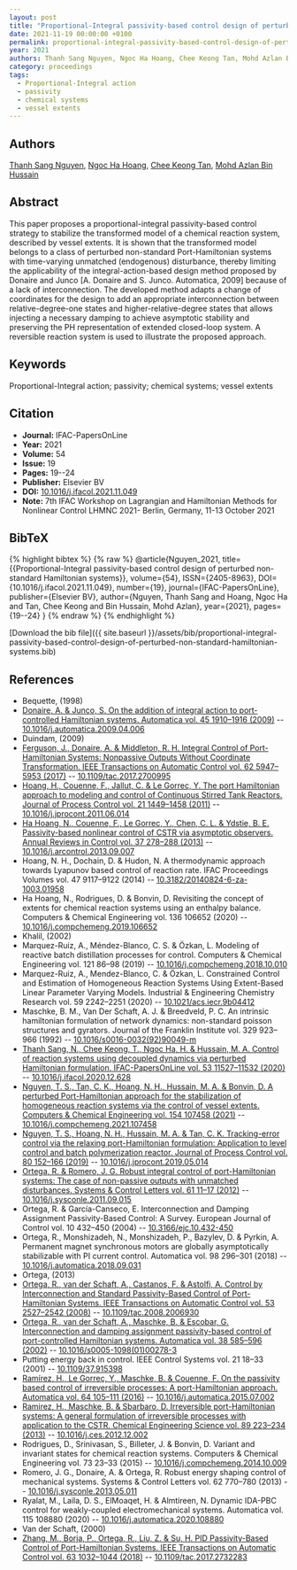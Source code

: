 ```yaml
---
layout: post
title: "Proportional-Integral passivity-based control design of perturbed non-standard Hamiltonian systems"
date: 2021-11-19 00:00:00 +0100
permalink: proportional-integral-passivity-based-control-design-of-perturbed-non-standard-hamiltonian-systems
year: 2021
authors: Thanh Sang Nguyen, Ngoc Ha Hoang, Chee Keong Tan, Mohd Azlan Bin Hussain
category: proceedings
tags:
  - Proportional-Integral action
  - passivity
  - chemical systems
  - vessel extents
---
```

 
## Authors
[Thanh Sang Nguyen](authors/thanh-sang-nguyen), [Ngoc Ha Hoang](authors/ngoc-ha-hoang), [Chee Keong Tan](authors/chee-keong-tan), [Mohd Azlan Bin Hussain](authors/mohd-azlan-hussain)
 
## Abstract
This paper proposes a proportional-integral passivity-based control strategy to stabilize the transformed model of a chemical reaction system, described by vessel extents. It is shown that the transformed model belongs to a class of perturbed non-standard Port-Hamiltonian systems with time-varying unmatched (endogenous) disturbance, thereby limiting the applicability of the integral-action-based design method proposed by Donaire and Junco [A. Donaire and S. Junco. Automatica, 2009] because of a lack of interconnection. The developed method adapts a change of coordinates for the design to add an appropriate interconnection between relative-degree-one states and higher-relative-degree states that allows injecting a necessary damping to achieve asymptotic stability and preserving the PH representation of extended closed-loop system. A reversible reaction system is used to illustrate the proposed approach.
 
## Keywords
Proportional-Integral action; passivity; chemical systems; vessel extents
 
## Citation
- **Journal:** IFAC-PapersOnLine
- **Year:** 2021
- **Volume:** 54
- **Issue:** 19
- **Pages:** 19--24
- **Publisher:** Elsevier BV
- **DOI:** [10.1016/j.ifacol.2021.11.049](https://doi.org/10.1016/j.ifacol.2021.11.049)
- **Note:** 7th IFAC Workshop on Lagrangian and Hamiltonian Methods for Nonlinear Control LHMNC 2021- Berlin, Germany, 11-13 October 2021
 
## BibTeX
{% highlight bibtex %}
{% raw %}
@article{Nguyen_2021,
  title={{Proportional-Integral passivity-based control design of perturbed non-standard Hamiltonian systems}},
  volume={54},
  ISSN={2405-8963},
  DOI={10.1016/j.ifacol.2021.11.049},
  number={19},
  journal={IFAC-PapersOnLine},
  publisher={Elsevier BV},
  author={Nguyen, Thanh Sang and Hoang, Ngoc Ha and Tan, Chee Keong and Bin Hussain, Mohd Azlan},
  year={2021},
  pages={19--24}
}
{% endraw %}
{% endhighlight %}
 
[Download the bib file]({{ site.baseurl }}/assets/bib/proportional-integral-passivity-based-control-design-of-perturbed-non-standard-hamiltonian-systems.bib)
 
## References
- Bequette, (1998)
- [Donaire, A. & Junco, S. On the addition of integral action to port-controlled Hamiltonian systems. Automatica vol. 45 1910–1916 (2009)](on-the-addition-of-integral-action-to-port-controlled-hamiltonian-systems) -- [10.1016/j.automatica.2009.04.006](https://doi.org/10.1016/j.automatica.2009.04.006)
- Duindam, (2009)
- [Ferguson, J., Donaire, A. & Middleton, R. H. Integral Control of Port-Hamiltonian Systems: Nonpassive Outputs Without Coordinate Transformation. IEEE Transactions on Automatic Control vol. 62 5947–5953 (2017)](integral-control-of-port-hamiltonian-systems-nonpassive-outputs-without-coordinate-transformation) -- [10.1109/tac.2017.2700995](https://doi.org/10.1109/tac.2017.2700995)
- [Hoang, H., Couenne, F., Jallut, C. & Le Gorrec, Y. The port Hamiltonian approach to modeling and control of Continuous Stirred Tank Reactors. Journal of Process Control vol. 21 1449–1458 (2011)](the-port-hamiltonian-approach-to-modeling-and-control-of-continuous-stirred-tank-reactors) -- [10.1016/j.jprocont.2011.06.014](https://doi.org/10.1016/j.jprocont.2011.06.014)
- [Ha Hoang, N., Couenne, F., Le Gorrec, Y., Chen, C. L. & Ydstie, B. E. Passivity-based nonlinear control of CSTR via asymptotic observers. Annual Reviews in Control vol. 37 278–288 (2013)](passivity-based-nonlinear-control-of-cstr-via-asymptotic-observers) -- [10.1016/j.arcontrol.2013.09.007](https://doi.org/10.1016/j.arcontrol.2013.09.007)
- Hoang, N. H., Dochain, D. & Hudon, N. A thermodynamic approach towards Lyapunov based control of reaction rate. IFAC Proceedings Volumes vol. 47 9117–9122 (2014) -- [10.3182/20140824-6-za-1003.01958](https://doi.org/10.3182/20140824-6-za-1003.01958)
- Ha Hoang, N., Rodrigues, D. & Bonvin, D. Revisiting the concept of extents for chemical reaction systems using an enthalpy balance. Computers &amp; Chemical Engineering vol. 136 106652 (2020) -- [10.1016/j.compchemeng.2019.106652](https://doi.org/10.1016/j.compchemeng.2019.106652)
- Khalil, (2002)
- Marquez-Ruiz, A., Méndez-Blanco, C. S. & Özkan, L. Modeling of reactive batch distillation processes for control. Computers &amp; Chemical Engineering vol. 121 86–98 (2019) -- [10.1016/j.compchemeng.2018.10.010](https://doi.org/10.1016/j.compchemeng.2018.10.010)
- Marquez-Ruiz, A., Mendez-Blanco, C. & Özkan, L. Constrained Control and Estimation of Homogeneous Reaction Systems Using Extent-Based Linear Parameter Varying Models. Industrial &amp; Engineering Chemistry Research vol. 59 2242–2251 (2020) -- [10.1021/acs.iecr.9b04412](https://doi.org/10.1021/acs.iecr.9b04412)
- Maschke, B. M., Van Der Schaft, A. J. & Breedveld, P. C. An intrinsic hamiltonian formulation of network dynamics: non-standard poisson structures and gyrators. Journal of the Franklin Institute vol. 329 923–966 (1992) -- [10.1016/s0016-0032(92)90049-m](https://doi.org/10.1016/s0016-0032(92)90049-m)
- [Thanh Sang, N., Chee Keong, T., Ngoc Ha, H. & Hussain, M. A. Control of reaction systems using decoupled dynamics via perturbed Hamiltonian formulation. IFAC-PapersOnLine vol. 53 11527–11532 (2020)](control-of-reaction-systems-using-decoupled-dynamics-via-perturbed-hamiltonian-formulation) -- [10.1016/j.ifacol.2020.12.628](https://doi.org/10.1016/j.ifacol.2020.12.628)
- [Nguyen, T. S., Tan, C. K., Hoang, N. H., Hussain, M. A. & Bonvin, D. A perturbed Port-Hamiltonian approach for the stabilization of homogeneous reaction systems via the control of vessel extents. Computers &amp; Chemical Engineering vol. 154 107458 (2021)](a-perturbed-port-hamiltonian-approach-for-the-stabilization-of-homogeneous-reaction-systems-via-the-control-of-vessel-extents) -- [10.1016/j.compchemeng.2021.107458](https://doi.org/10.1016/j.compchemeng.2021.107458)
- [Nguyen, T. S., Hoang, N. H., Hussain, M. A. & Tan, C. K. Tracking-error control via the relaxing port-Hamiltonian formulation: Application to level control and batch polymerization reactor. Journal of Process Control vol. 80 152–166 (2019)](tracking-error-control-via-the-relaxing-port-hamiltonian-formulation-application-to-level-control-and-batch-polymerization-reactor) -- [10.1016/j.jprocont.2019.05.014](https://doi.org/10.1016/j.jprocont.2019.05.014)
- [Ortega, R. & Romero, J. G. Robust integral control of port-Hamiltonian systems: The case of non-passive outputs with unmatched disturbances. Systems &amp; Control Letters vol. 61 11–17 (2012)](robust-integral-control-of-port-hamiltonian-systems-the-case-of-non-passive-outputs-with-unmatched-disturbances) -- [10.1016/j.sysconle.2011.09.015](https://doi.org/10.1016/j.sysconle.2011.09.015)
- Ortega, R. & García-Canseco, E. Interconnection and Damping Assignment Passivity-Based Control: A Survey. European Journal of Control vol. 10 432–450 (2004) -- [10.3166/ejc.10.432-450](https://doi.org/10.3166/ejc.10.432-450)
- Ortega, R., Monshizadeh, N., Monshizadeh, P., Bazylev, D. & Pyrkin, A. Permanent magnet synchronous motors are globally asymptotically stabilizable with PI current control. Automatica vol. 98 296–301 (2018) -- [10.1016/j.automatica.2018.09.031](https://doi.org/10.1016/j.automatica.2018.09.031)
- Ortega, (2013)
- [Ortega, R., van der Schaft, A., Castanos, F. & Astolfi, A. Control by Interconnection and Standard Passivity-Based Control of Port-Hamiltonian Systems. IEEE Transactions on Automatic Control vol. 53 2527–2542 (2008)](control-by-interconnection-and-standard-passivity-based-control-of-port-hamiltonian-systems) -- [10.1109/tac.2008.2006930](https://doi.org/10.1109/tac.2008.2006930)
- [Ortega, R., van der Schaft, A., Maschke, B. & Escobar, G. Interconnection and damping assignment passivity-based control of port-controlled Hamiltonian systems. Automatica vol. 38 585–596 (2002)](interconnection-and-damping-assignment-passivity-based-control-of-port-controlled-hamiltonian-systems) -- [10.1016/s0005-1098(01)00278-3](https://doi.org/10.1016/s0005-1098(01)00278-3)
- Putting energy back in control. IEEE Control Systems vol. 21 18–33 (2001) -- [10.1109/37.915398](https://doi.org/10.1109/37.915398)
- [Ramírez, H., Le Gorrec, Y., Maschke, B. & Couenne, F. On the passivity based control of irreversible processes: A port-Hamiltonian approach. Automatica vol. 64 105–111 (2016)](on-the-passivity-based-control-of-irreversible-processes-a-port-hamiltonian-approach) -- [10.1016/j.automatica.2015.07.002](https://doi.org/10.1016/j.automatica.2015.07.002)
- [Ramirez, H., Maschke, B. & Sbarbaro, D. Irreversible port-Hamiltonian systems: A general formulation of irreversible processes with application to the CSTR. Chemical Engineering Science vol. 89 223–234 (2013)](irreversible-port-hamiltonian-systems-a-general-formulation-of-irreversible-processes-with-application-to-the-cstr) -- [10.1016/j.ces.2012.12.002](https://doi.org/10.1016/j.ces.2012.12.002)
- Rodrigues, D., Srinivasan, S., Billeter, J. & Bonvin, D. Variant and invariant states for chemical reaction systems. Computers &amp; Chemical Engineering vol. 73 23–33 (2015) -- [10.1016/j.compchemeng.2014.10.009](https://doi.org/10.1016/j.compchemeng.2014.10.009)
- Romero, J. G., Donaire, A. & Ortega, R. Robust energy shaping control of mechanical systems. Systems &amp; Control Letters vol. 62 770–780 (2013) -- [10.1016/j.sysconle.2013.05.011](https://doi.org/10.1016/j.sysconle.2013.05.011)
- Ryalat, M., Laila, D. S., ElMoaqet, H. & Almtireen, N. Dynamic IDA-PBC control for weakly-coupled electromechanical systems. Automatica vol. 115 108880 (2020) -- [10.1016/j.automatica.2020.108880](https://doi.org/10.1016/j.automatica.2020.108880)
- Van der Schaft, (2000)
- [Zhang, M., Borja, P., Ortega, R., Liu, Z. & Su, H. PID Passivity-Based Control of Port-Hamiltonian Systems. IEEE Transactions on Automatic Control vol. 63 1032–1044 (2018)](pid-passivity-based-control-of-port-hamiltonian-systems) -- [10.1109/tac.2017.2732283](https://doi.org/10.1109/tac.2017.2732283)

